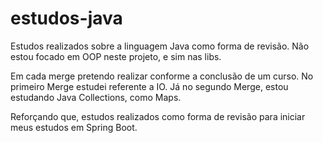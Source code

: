 # estudos-java
Estudos realizados sobre a linguagem Java como forma de revisão. Não estou focado em OOP neste projeto, e sim nas libs.

Em cada merge pretendo realizar conforme a conclusão de um curso.
No primeiro Merge estudei referente a IO.
Já no segundo Merge, estou estudando Java Collections, como Maps.

Reforçando que, estudos realizados como forma de revisão para iniciar meus estudos em Spring Boot.
